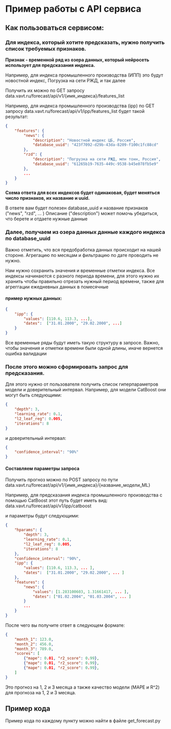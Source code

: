 # Пример работы с API сервиса

## Как пользоваться сервисом:
### Для индекса, который хотите предсказать, нужно получить список требуемых признаков.
    
__Признак - временной ряд из озера данных, который нейросеть использует для предсказания индекса.__
    
Например, для индекса промышленного производства (ИПП) это будут новостной индекс, Погрузка на сети РЖД, и так далее
    
Получить их можно по GET запросу data.vavt.ru/forecast/api/v1/{имя_индекса}/features_list
    
Например, для индекса промышленного производства (ipp) по GET запросу data.vavt.ru/forecast/api/v1/ipp/features_list будет такой результат:

```json
{
    "features": {
        "news": {
            "description": "Новостной индекс ЦБ, Россия",
            "database_uuid": "423f7092-d29b-43da-8209-f100c1fc88cd"
        },
        "rzd": {
            "description": "Погрузка на сети РЖД, млн тонн, Россия",
            "database_uuid": "61265b19-7635-449c-9538-b45e078fb5e9"
        },
        ...
    }
}
```

__Схема ответа для всех индексов будет одинаковая, будет меняться число признаков, их название и uuid.__

В ответе вам будет полезен database_uuid и название признаков ("news", "rzd", ... )
Описание ("description") может помочь убедиться, что берете и отдаете нужные данные

### Далее, получаем из озера данных данные каждого индекса по database_uuid

Важно отметить, что вся предобработка данных происходит на нашей стороне. Агрегацию по месяцам и фильтрацию по дате проводить не нужно.

Нам нужно сохранить значения и временные отметки индекса. Все индексы начинаются с разного периода времени, для этого нужно их хранить чтобы правильно отрезать нужный период времени, также для агреггации ежедневных данных в помесячные

#### пример нужных данных:

```json
{
    "ipp": {
        "values": [110.6, 113.3, ...],
        "dates":  ["31.01.2000", "29.02.2000", ...]
    }
}
```

Все временные ряды будут иметь такую структуру в запросе. Важно, чтобы значения и отметки времени были одной длины, иначе вернется ошибка валидации

### После этого можно сформировать запрос для предсказания. 

Для этого нужно от пользователя получить список гиперпараметров модели и доверительный интервал.
Например, для модели CatBoost они могут быть следующими:

```json
{
    "depth": 3,
    "learning_rate": 0.1,
    "l2_leaf_reg": 0.005,
    "iterations": 8
}
```

и доверительный интервал:

```json
{
    "confidence_interval": "90%"    
}
```

#### Составляем параметры запроса
Получить прогноз можно по POST запросу по пути data.vavt.ru/forecast/api/v1/{имя_индекса}/{название_модели_ML}

Например, для предсказания индекса промышленного производства с помощью CatBoost этот путь будет иметь вид:
data.vavt.ru/forecast/api/v1/ipp/catboost

и параметры будут следующими:

```json
{
    "hparams": {
        "depth": 3,
        "learning_rate": 0.1,
        "l2_leaf_reg": 0.005,
        "iterations": 8
    },
    "confidence_interval": "90%",
    "ipp": {
        "values": [110.6, 113.3, ... ],
        "dates":  ["31.01.2000", "29.02.2000", ... ]
    },
    "features": {
        "news": {
            "values": [1.283100603, 1.31661417, ... ],
            "dates": ["01.02.2004", "01.03.2004", ... ]
        }
        ...
    }
}
```

После чего вы получите ответ в следующем формате:

```json
{
    "month_1": 123.0, 
    "month_2": 456.0,
    "month_3": 789.0,
    "scores": [
        {"mape": 0.01, "r2_score": 0.99},
        {"mape": 0.01, "r2_score": 0.99},
        {"mape": 0.01, "r2_score": 0.99},
    ]
}
```

Это прогноз на 1, 2 и 3 месяца а также качество модели (MAPE и R^2) для прогноза на 1, 2 и 3 месяца.

## Пример кода 
Пример кода по каждому пункту можно найти в файле get_forecast.py
